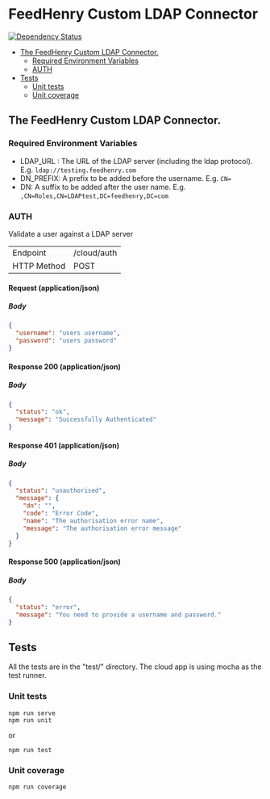 # FeedHenry Custom LDAP Connector

[![Dependency Status](https://img.shields.io/david/feedhenry-templates/fh-connector-ldap-cloud.svg?style=flat-square)](https://david-dm.org/feedhenry-templates/fh-connector-ldap-cloud)

* [The FeedHenry Custom LDAP Connector.](#the-feedhenry-custom-ldap-connector)
  + [Required Environment Variables](#required-environment-variables)
  + [AUTH](#auth)
* [Tests](#tests)
  + [Unit tests](#unit-tests)
  + [Unit coverage](#unit-coverage)

## The FeedHenry Custom LDAP Connector.

### Required Environment Variables

* LDAP_URL : The URL of the LDAP server (including the ldap protocol). E.g. `ldap://testing.feedhenry.com`
* DN_PREFIX: A prefix to be added before the username. E.g. `CN=`
* DN: A suffix to be added after the user name. E.g. `,CN=Roles,CN=LDAPtest,DC=feedhenry,DC=com`

### AUTH 

Validate a user against a LDAP server

|              |              |
|--------------|--------------|
| Endpoint     | /cloud/auth  |
| HTTP Method  | POST         |


#### Request (application/json)

##### Body

```json
{
  "username": "users username",
  "password": "users password"
}
```

#### Response 200 (application/json)

##### Body

```json
{
  "status": "ok",
  "message": "Successfully Authenticated"
}
```

#### Response 401 (application/json)

##### Body

```json
{
  "status": "unauthorised",
  "message": {
    "dn": "",
    "code": "Error Code",
    "name": "The authorisation error name",
    "message": "The authorisation error message"
  }
}
```

#### Response 500 (application/json)

##### Body

```json
{
  "status": "error",
  "message": "You need to provide a username and password."
}
```

## Tests

All the tests are in the "test/" directory. The cloud app is using mocha as the test runner. 

### Unit tests

```shell
npm run serve
npm run unit
```

or

```shell
npm run test
```

### Unit coverage

```shell
npm run coverage
```


